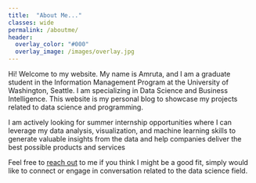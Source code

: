 ```yaml
---
title:  "About Me..."
classes: wide
permalink: /aboutme/
header:
  overlay_color: "#000"
  overlay_image: /images/overlay.jpg
---
```


Hi! Welcome to my website. My name is Amruta, and I am a graduate student in the Information Management Program at the University of Washington, Seattle. I am specializing in Data Science and Business Intelligence. This website is my personal blog to showcase my projects related to data science and programming.  
  
I am actively looking for summer internship opportunities where I can leverage my data analysis, visualization, and machine learning skills to generate valuable insights from the data and help companies deliver the best possible products and services

Feel free to [reach out](mailto:amruta11@uw.edu) to me if you think I might be a good fit, simply would like to connect or engage in conversation related to the data science field.

<!-- #### **Background**
I have completed my undergrad in civil egineering from India. After completing my undergrad studies, I took up a job as an engineer at an aluminum formwork (a temporary mold in which concrete is poured and formed) designing firm. I worked there for one and a half years. All of this time, I designed the formwork using computer-aided design (CAD) software. I recall, even during my undergrad, I spent a significant amount of my time drawing building plans and carrying out design analysis using computer software. I’ve always found technology to be intriguing and was astonished by the advances it has led in the construction field. -->

<!-- #### Summary of Skills
I have gained experience in exploratory data analysis and visualization using R and Python through the ongoing coursework and a past project and I am familiar with R libraries like dplyr, ggplot2, stringr, etc. I have also studied the statistical methods required in data science like hypotesis testing, regression and prediction. I will be focusing on the concepts like inferential statistics, supervised and unsupervised machine learning, and network analysis for the upcoming quarter. I have also completed a full-stack web development course, as a part of which I developed an Instagram like web app using JavaScript, React, NodeJS, MongoDB, and HTML & CSS. -->

